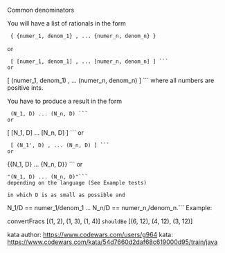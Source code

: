 Common denominators

You will have a list of rationals in the form
```
 { {numer_1, denom_1} , ... {numer_n, denom_n} } 
 ```
or
```
 [ [numer_1, denom_1] , ... [numer_n, denom_n] ] ```
or
```
 [ (numer_1, denom_1) , ... (numer_n, denom_n) ] ```
where all numbers are positive ints.

You have to produce a result in the form
```
 (N_1, D) ... (N_n, D) ```
or
```
 [ [N_1, D] ... [N_n, D] ] ```
or
```
 [ (N_1', D) , ... (N_n, D) ] ```
or
```
{{N_1, D} ... {N_n, D}} ```
or
```
"(N_1, D) ... (N_n, D)"```
depending on the language (See Example tests)

in which D is as small as possible and
```
 N_1/D == numer_1/denom_1 ... N_n/D == numer_n,/denom_n.```
Example:

convertFracs [(1, 2), (1, 3), (1, 4)] `shouldBe` [(6, 12), (4, 12), (3, 12)]


kata author: https://www.codewars.com/users/g964
kata: https://www.codewars.com/kata/54d7660d2daf68c619000d95/train/java

